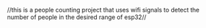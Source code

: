 //this is a people counting project that uses wifi signals to detect the number of people in the desired range of esp32//
